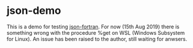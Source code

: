# json-demo

This is a demo for testing [json-fortran](https://github.com/jacobwilliams/json-fortran.git). 
For now (15th Aug 2019) there is something wrong with the procedure %get on WSL (Windows Subsystem for Linux). 
An issue has been raised to the author, still waiting for anwsers.
